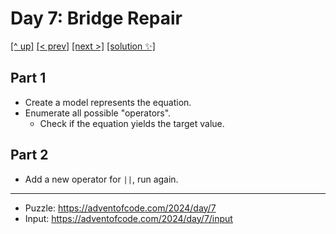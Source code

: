 # Day 7: Bridge Repair

[[^ up]](../../README.asciidoc) [[< prev]](../day-06/README.MD) [[next >]](../day-08/README.MD) [[solution ✨]](./solve.py)

<!-- article begin -->

## Part 1

- Create a model represents the equation.
- Enumerate all possible "operators".
  - Check if the equation yields the target value. 

## Part 2

- Add a new operator for `||`, run again.

<!-- article end -->

---

* Puzzle: https://adventofcode.com/2024/day/7
* Input: https://adventofcode.com/2024/day/7/input

